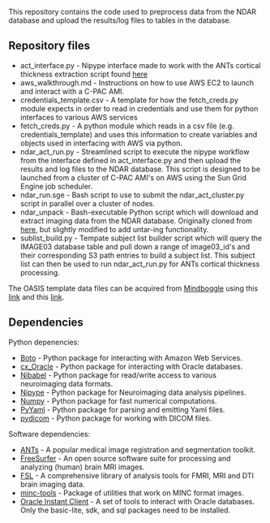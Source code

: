 This repository contains the code used to preprocess data from the NDAR database and upload the results/log files to tables in the database.

## Repository files
- act_interface.py - Nipype interface made to work with the ANTs cortical thickness extraction script found [here](https://raw.githubusercontent.com/stnava/ANTs/master/Scripts/antsCorticalThickness.sh)
- aws_walkthrough.md - Instructions on how to use AWS EC2 to launch and interact with a C-PAC AMI.
- credentials_template.csv - A template for how the fetch_creds.py module expects in order to read in credentials and use them for python interfaces to various AWS services
- fetch_creds.py - A python module which reads in a csv file (e.g. credentials_template) and uses this information to create variables and objects used in interfacing with AWS via python.
- ndar_act_run.py - Streamlined script to execute the nipype workflow from the interface defined in act_interface.py and then upload the results and log files to the NDAR database. This script is designed to be launched from a cluster of C-PAC AMI's on AWS using the Sun Grid Engine job scheduler.
- ndar_run.sge - Bash script to use to submit the ndar_act_cluster.py script in parallel over a cluster of nodes.
- ndar_unpack - Bash-executable Python script which will download and extract imaging data from the NDAR database. Originally cloned from [here](https://raw.githubusercontent.com/chaselgrove/ndar/master/ndar_unpack/ndar_unpack), but slightly modified to add untar-ing functionality.
- sublist_build.py - Tempate subject list builder script which will query the IMAGE03 database table and pull down a range of image03_id's and their corresponding S3 path entries to build a subject list. This subject list can then be used to run ndar_act_run.py for ANTs cortical thickness processing.

The OASIS template data files can be acquired from [Mindboggle](http://mindboggle.info) using this [link](http://mindboggle.info/data/templates/atropos/OASIS-30_Atropos_template.tar.gz) and this [link](http://mindboggle.info/data/atlases/jointfusion/OASIS-TRT-20_jointfusion_DKT31_CMA_labels_in_OASIS-30.nii.gz).

## Dependencies
Python depenencies:
- [Boto](http://boto.readthedocs.org/en/latest/) - Python package for interacting with Amazon Web Services.
- [cx_Oracle](http://cx-oracle.readthedocs.org/en/latest/index.html) - Python package for interacting with Oracle databases.
- [Nibabel](http://nipy.org/nibabel/api.html) - Python package for read/write access to various neuroimaging data formats.
- [Nipype](http://nipy.sourceforge.net/nipype/documentation.html) - Python package for Neuroimaging data analysis pipelines.
- [Numpy](http://docs.scipy.org/doc/numpy/reference/) - Python package for fast numerical computations.
- [PyYaml](http://pyyaml.org/wiki/PyYAMLDocumentation) - Python package for parsing and emitting Yaml files.
- [pydicom](https://code.google.com/p/pydicom/) - Python package for working with DICOM files.

Software dependencies:
- [ANTs](http://stnava.github.io/ANTs/) - A popular medical image registration and segmentation toolkit.
- [FreeSurfer](http://surfer.nmr.mgh.harvard.edu/) - An open source software suite for processing and analyzing (human) brain MRI images.
- [FSL](http://fsl.fmrib.ox.ac.uk/fsl/fslwiki/) - A comprehensive library of analysis tools for FMRI, MRI and DTI brain imaging data.
- [minc-tools](https://github.com/BIC-MNI/minc-tools/) - Package of utilities that work on MINC format images.
- [Oracle Instant Client](http://www.oracle.com/technetwork/database/features/instant-client/index-097480.html) - A set of tools to interact with Oracle databases. Only the basic-lite, sdk, and sql packages need to be installed.

